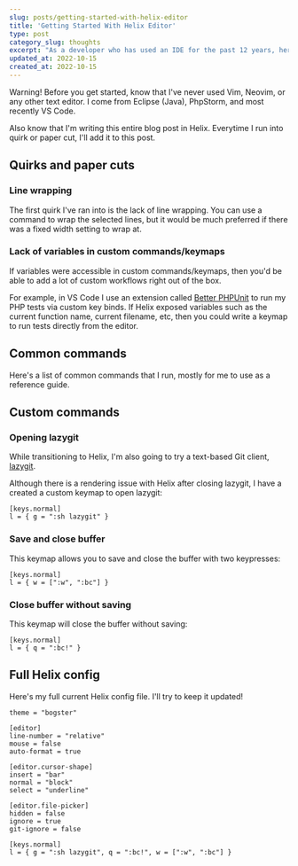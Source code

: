 ```yaml
---
slug: posts/getting-started-with-helix-editor
title: 'Getting Started With Helix Editor'
type: post
category_slug: thoughts
excerpt: "As a developer who has used an IDE for the past 12 years, here's my first look at using Helix Editor, a terminal-based text editor."
updated_at: 2022-10-15
created_at: 2022-10-15
---
```

Warning! Before you get started, know that I've never used Vim, Neovim, or
any other text editor. I come from Eclipse (Java), PhpStorm, and most recently
VS Code.

Also know that I'm writing this entire blog post in Helix. Everytime I run into quirk or paper cut, I'll add it to this post.

## Quirks and paper cuts

### Line wrapping

The first quirk I've ran into is the lack of line wrapping. You can use a command to wrap the selected lines, but it would be much preferred if there was a fixed width setting to wrap at.

### Lack of variables in custom commands/keymaps

If variables were accessible in custom commands/keymaps, then you'd be able to add a lot of custom workflows right out of the box.

For example, in VS Code I use an extension called [Better PHPUnit](https://marketplace.visualstudio.com/items?itemName=calebporzio.better-phpunit)
to run my PHP tests via custom key binds. If Helix exposed variables such as the current function name, current filename, etc, then
you could write a keymap to run tests directly from the editor.

## Common commands

Here's a list of common commands that I run, mostly for me to use as a reference guide.

## Custom commands

### Opening lazygit

While transitioning to Helix, I'm also going to try a text-based Git client, [lazygit](https://github.com/jesseduffield/lazygit).

Although there is a rendering issue with Helix after closing lazygit, I have a created a custom keymap to open lazygit:

```
[keys.normal]
l = { g = ":sh lazygit" }
```

### Save and close buffer

This keymap allows you to save and close the buffer with two keypresses:

```
[keys.normal]
l = { w = [":w", ":bc"] }
```

### Close buffer without saving

This keymap will close the buffer without saving:

```
[keys.normal]
l = { q = ":bc!" }
```

## Full Helix config

Here's my full current Helix config file. I'll try to keep it updated!

```
theme = "bogster"

[editor]
line-number = "relative"
mouse = false
auto-format = true

[editor.cursor-shape]
insert = "bar"
normal = "block"
select = "underline"

[editor.file-picker]
hidden = false
ignore = true
git-ignore = false

[keys.normal]
l = { g = ":sh lazygit", q = ":bc!", w = [":w", ":bc"] }
```